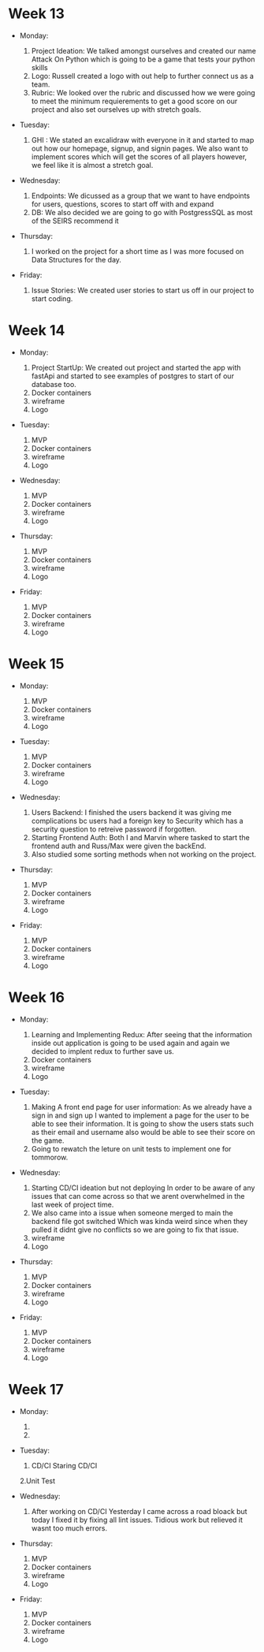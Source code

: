 # **Week 13**

- Monday:

  1. Project Ideation:
     We talked amongst ourselves and created our name Attack On Python which is going to be a game that tests your python skills
  2. Logo:
     Russell created a logo with out help to further connect us as a team.
  3. Rubric:
     We looked over the rubric and discussed how we were going to meet the minimum requierements to get a good score on our project and also set ourselves up with stretch goals.

- Tuesday:

  1. GHI :
     We stated an excalidraw with everyone in it and started to map out how our homepage, signup, and signin pages. We also want to implement scores which will get the scores of all players however, we feel like it is almost a stretch goal.

- Wednesday:

  1. Endpoints:
     We dicussed as a group that we want to have endpoints for users, questions, scores to start off with and expand
  2. DB:
     We also decided we are going to go with PostgressSQL as most of the SEIRS recommend it

- Thursday:

  1. I worked on the project for a short time as I was more focused on Data Structures for the day.

- Friday:
  1. Issue Stories:
     We created user stories to start us off in our project to start coding.

# **Week 14**

- Monday:

  1. Project StartUp:
     We created out project and started the app with fastApi and started to see examples of postgres to start of our database too.
  2. Docker containers
  3. wireframe
  4. Logo

- Tuesday:

  1. MVP
  2. Docker containers
  3. wireframe
  4. Logo

- Wednesday:

  1. MVP
  2. Docker containers
  3. wireframe
  4. Logo

- Thursday:

  1. MVP
  2. Docker containers
  3. wireframe
  4. Logo

- Friday:
  1. MVP
  2. Docker containers
  3. wireframe
  4. Logo

# **Week 15**

- Monday:

  1. MVP
  2. Docker containers
  3. wireframe
  4. Logo

- Tuesday:

  1. MVP
  2. Docker containers
  3. wireframe
  4. Logo

- Wednesday:

  1. Users Backend:
     I finished the users backend it was giving me complications bc users had a foreign key to Security which has a security question to retreive password if forgotten.
  2. Starting Frontend Auth:
     Both I and Marvin where tasked to start the frontend auth and Russ/Max were given the backEnd.
  3. Also studied some sorting methods when not working on the project.

- Thursday:

  1. MVP
  2. Docker containers
  3. wireframe
  4. Logo

- Friday:

  1. MVP
  2. Docker containers
  3. wireframe
  4. Logo

# **Week 16**

- Monday:

  1. Learning and Implementing Redux:
     After seeing that the information inside out application is going to be used again and again we decided to implent redux to further save us.
  2. Docker containers
  3. wireframe
  4. Logo

- Tuesday:

  1. Making A front end page for user information:
     As we already have a sign in and sign up I wanted to implement a page for the user to be able to see their information. It is going to show the users stats such as their email and username also would be able to see their score on the game.
  2. Going to rewatch the leture on unit tests to implement one for tommorow.

- Wednesday:

  1. Starting CD/CI ideation but not deploying
     In order to be aware of any issues that can come across so that we arent overwhelmed in the last week of project time.
  2. We also came into a issue when someone merged to main the backend file got switched
     Which was kinda weird since when they pulled it didnt give no conflicts so we are going to fix that issue.
  3. wireframe
  4. Logo

- Thursday:

  1. MVP
  2. Docker containers
  3. wireframe
  4. Logo

- Friday:

  1. MVP
  2. Docker containers
  3. wireframe
  4. Logo

# **Week 17**

- Monday:

  1.

  2.

- Tuesday:

  1. CD/CI
     Staring CD/CI

  2.Unit Test

- Wednesday:

  1. After working on CD/CI Yesterday I came across a road bloack but today I fixed it by fixing all lint issues.
     Tidious work but relieved it wasnt too much errors.

- Thursday:

  1. MVP
  2. Docker containers
  3. wireframe
  4. Logo

- Friday:

  1. MVP
  2. Docker containers
  3. wireframe
  4. Logo
